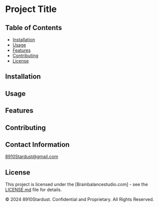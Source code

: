# Project Title

<!-- Short project description goes here. -->

## Table of Contents

- [Installation](#installation)
- [Usage](#usage)
- [Features](#features)
- [Contributing](#contributing)
- [License](#license)

## Installation

<!-- Provide instructions on how to install your project.
Installation Instructions: Provide clear instructions on how to install and set up your project. -->

## Usage

<!--Explain how to use your project and include code examples if necessary.
Usage Examples: Include examples and code snippets to demonstrate how users can use your project. -->

## Features

<!-- Highlight the key features of your project.
adding links to social media and google search including booking on line   -->

## Contributing

<!-- Provide guidelines for others to contribute to your project.
Acknowledgements: Acknowledge any external libraries, tools, or contributions that you've used or received. -->

## Contact Information

<!-- Contact Information: Provide a way for users and contributors to contact you or the project team. -->
<8910Stardust@gmail.com>

## License

This project is licensed under the [Brainbalancestudio.com] - see the [LICENSE.md](LICENSE.md) file for details.

© 2024 8910Stardust. Confidential and Proprietary. All Rights Reserved.
